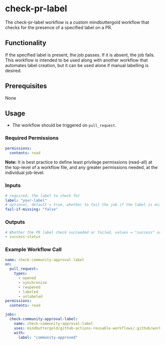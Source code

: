 # check-pr-label

The check-pr-label workflow is a custom mindbuttergold workflow that checks for the presence of a specified label on a PR.

## Functionality

If the specified label is present, the job passes. If it is absent, the job fails. This workflow is intended to be used along with another workflow that automates label creation, but it can be used alone if manual labelling is desired.

## Prerequisites

None

## Usage

- The workflow should be triggered on `pull_request`.

### Required Permissions

```yaml
permissions:
  contents: read
```

**Note:** It is best practice to define least privilege permissions (read-all) at the top-level of a workflow file, and any greater permissions needed, at the individual job-level.

### Inputs

```yaml
# required, the label to check for
label: "your-label"
# optional, default = true, whether to fail the job if the label is missing 
fail-if-missing: "false"
```

### Outputs

```yaml
# Whether the PR label check succeeded or failed, values = "success" or "fail"
- success-status
```

### Example Workflow Call

```yaml
name: check-community-approval-label
on:
  pull_request:
    types:
      - opened
      - synchronize
      - reopened
      - labeled
      - unlabeled
permissions:
  contents: read

jobs:
  check-community-approval-label:
    name: check-community-approval-label
    uses: mindbuttergold/github-actions-reusable-workflows/.github/workflows/check-pr-label.yaml@v2
    with:
      label: "community-approved"
```
